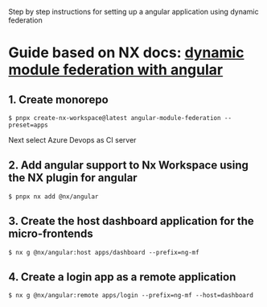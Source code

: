 Step by step instructions for setting up a angular application using dynamic federation

# Guide based on NX docs: [dynamic module federation with angular](https://nx.dev/recipes/angular/dynamic-module-federation-with-angular)

## 1. Create monorepo

```
$ pnpx create-nx-workspace@latest angular-module-federation --preset=apps
```

Next select Azure Devops as CI server

## 2. Add angular support to Nx Workspace using the NX plugin for angular

```
$ pnpx nx add @nx/angular
```

## 3. Create the host dashboard application for the micro-frontends

```
$ nx g @nx/angular:host apps/dashboard --prefix=ng-mf
```

## 4. Create a login app as a remote application

```
$ nx g @nx/angular:remote apps/login --prefix=ng-mf --host=dashboard
```
